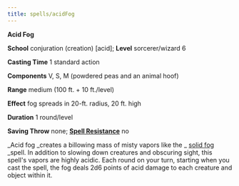 ```yaml
---
title: spells/acidFog
---
```

 **Acid Fog**

**School** conjuration (creation) [acid]; **Level** sorcerer/wizard 6

**Casting Time** 1 standard action

**Components** V, S, M (powdered peas and an animal hoof)

**Range** medium (100 ft. + 10 ft./level)

**Effect** fog spreads in 20-ft. radius, 20 ft. high

**Duration** 1 round/level

**Saving Throw** none; **[Spell Resistance](../glossary#_spell-resistance)** no

_Acid fog _creates a billowing mass of misty vapors like the _ [solid fog](solidFog#_solid-fog) _spell. In addition to slowing down creatures and obscuring sight, this spell's vapors are highly acidic. Each round on your turn, starting when you cast the spell, the fog deals 2d6 points of acid damage to each creature and object within it.

